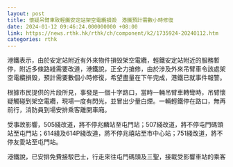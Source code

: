 ```yaml
---
layout: post
title: 懷疑吊臂車致輕鐵安定站架空電纜損毁　港鐵預計需數小時修復
date: 2024-01-12 09:46:24.000000000 +08:00
link: https://news.rthk.hk/rthk/ch/component/k2/1735924-20240112.htm
categories: rthk
---
```


港鐵表示，由於安定站附近有外來物件損毁架空電纜，輕鐵安定站附近的服務暫停，附近多條路綫需要改道，港鐵說，正全力搶修，由於涉及外來吊臂車令該處架空電纜損毁，預計需要數個小時修復，希望盡量在下午完成，港鐵已就事件報警。

根據市民提供的片段所見，事發是一個十字路口，當時一輛吊臂車轉彎時，吊臂懷疑觸碰到架空電纜，現場一度有閃光，並冒出少量白煙。一輛輕鐵停在路口，無再前行，消防員到場安排乘客離開車廂。

受事故影響，505綫改道，將不停兆麟站至屯門站；507綫改道，將不停屯門碼頭站至屯門站；614綫及614P綫改道，將不停兆禧站至市中心站；751綫改道，將不停友愛站至屯門站。

港鐵說，已安排免費接駁巴士，行走來往屯門碼頭及三聖，接載受影響車站的乘客
